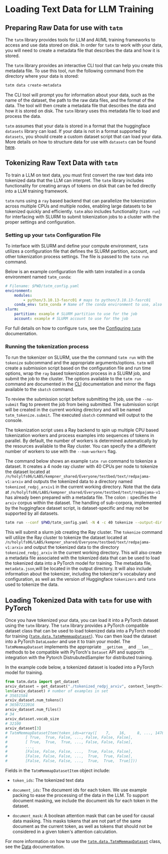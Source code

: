 # Loading Text Data for LLM Training

## Preparing Raw Data for use with `tatm`

The `tatm` library provides tools for LLM and AI/ML training frameworks to access and use data stored on disk. In order for `tatm` to work with your data, you will need to
create a metadata file that describes the data and how it is stored. 

The `tatm` library provides an interactive CLI tool that can help you create this metadata file. To use this tool,
run the following command from the directory where your data is stored:

```bash
tatm data create-metadata
```

The CLI tool will prompt you for information about your data, such as the name of the dataset, the path to the
raw data files, and the format of the data. The tool will then create a metadata file that describes the data
and how it is stored on disk. The `tatm` library uses this metadata file to load and process the data.

`tatm` assumes that your data is stored in a format that the huggingface `datasets` library can load. 
If your data is not in a format supported by `datasets`, you should create a custom dataset script that can load your data. 
More details on how to structure data for use with `datasets` can be found [here](https://huggingface.co/docs/datasets/en/loading).

## Tokenizing Raw Text Data with `tatm`

To train a LLM on text data, you must first convert the raw text data into
tokenized data that the LLM can interpret. The `tatm` library includes functionality for creating 
arrays of tokens on disk that can be fed directly into a LLM training framework.

`tatm` runs using a `ray` based backend that can parallelize the tokenization across multiple CPUs and multiple nodes,
enabling large datasets to be tokenized quickly and efficiently. `tatm` also includes functionality (`tatm run`) for 
interfacing with SLURM to submit tokenization jobs to a cluster with the proper settings and configuration.

### Setting up your `tatm` Configuration File

To interface with SLURM and define your compute environment, `tatm` utilizes a configuration file that defines the SLURM partition, account, and other tokenization process settings.  The file is passed to the `tatm run` command.

Below is an example configuration file with tatm installed in a conda environment named `tatm_conda`:

```yaml
# Filename: $PWD/tatm_config.yaml
environment:
    modules:
        - python/3.10.13-fasrc01 # maps to python/3.10.13-fasrc01
    conda_env: tatm_conda # Name of the conda environment to use, also works with full paths to the conda environment
slurm:
    partition: example # SLURM partition to use for the job
    account: example # SLURM account to use for the job
```

For full details on how to configure `tatm`, see the [Configuring `tatm`](config.md) documentation.

### Running the tokenization process

To run the tokenizer on SLURM, use the the command `tatm run` with the `tokenize` subcommand and the 
appropriate arguments/options. `tatm` will create a submission script based on the configuration file and run time options,
wrap the `ray` based tokenization process in a SLURM job, and submit the job to the cluster. The options available
to the `tatm run` command are documented in the [CLI](cli.md) documentation and mirror the flags available to the `sbatch` command.

To review the submission script before submitting the job, use the `--no-submit` flag to prevent the job from being submitted.
The submission script will be created in the current working directory and will be named `tatm_tokenize.submit`. The executed `sbatch` command will output to the console.

The tokenization script uses a Ray backend to spin up multiple CPU based tokenization workers and process examples into sequences of tokens in parallel. By default, the number of
workers is determined automatically by the resources available to the Ray cluster. You can specify the a different number of workers to use with the `--num-workers` flag. 

The command below shows an example `tatm run` command to tokenize a dataset. It creates a 4 node ray cluster with 40 CPUs per node
to tokenize the dataset located at `/n/holylfs06/LABS/kempner_shared/Everyone/testbed/text/redpajama-v1:arxiv` and outputs the tokenized data to a directory named `tokenized_redpj_arxiv1` 
in the current working directory. Note that the data at `/n/holylfs06/LABS/kempner_shared/Everyone/testbed/text/redpajama-v1` has already been prepared with a metadata file. The colon `:` specifies the `arxiv` corpus within the dataset. The handling of sub-corpora, implemented by the huggingface dataset script, is dataset-specific and may not be supported by all datasets.

```bash
tatm run --conf $PWD/tatm_config.yaml -N 4 -c 40 tokenize --output-dir $PWD/tokenized_redpj_arxiv /n/holylfs06/LABS/kempner_shared/Everyone/testbed/text/redpajama-v1:arxiv
```

This will submit a slurm job creating the Ray cluster.  The `tokenize` command will utilize the Ray cluster to tokenize the dataset located at `/n/holylfs06/LABS/kempner_shared/Everyone/testbed/text/redpajama-v1:arxiv` and output the tokenized data to the directory `tokenized_redpj_arxiv` in the current working directory.  This will also create a metadata file associated with the tokenized data that can be used to load the tokenized data into a PyTorch model for training. The metadata file, `metadata.json`,will be located in the output directory. It will also include
information about the tokenizer, including the tokenizer's vocabulary and configuration, as well as the version of Huggingface `tokenizers` and `tatm` used to tokenize the data.

## Loading Tokenized Data with `tatm` for use with PyTorch

Once you have tokenized your data, you can load it into a PyTorch dataset using the `tatm` library. The `tatm` library
provides a PyTorch compatible dataset class that can be used to load tokenized data into a PyTorch model for training
([`tatm.data.TatmMemmapDataset`](tatm.data.TatmMemmapDataset)). You can then load the dataset into a PyTorch `DataLoader` and use it to train your
model. The `TatmMemmapDataset` implements the appropriate `__getitem__` and `__len__` methods to be compatible with PyTorch's
`Dataset` API and supports integration with the Pytorch DistrubutedSampler for distributed training.

In the example code below, a tokenized dataset is loaded into a PyTorch model for training.

```python
from tatm.data import get_dataset
arxiv_dataset = get_dataset("./tokenized_redpj_arxiv", context_length=1024)
len(arxiv_dataset) # number of examples in set
# 35651584
arxiv_dataset.num_tokens()
# 36507222016
arxiv_dataset.num_files()
# 34
arxiv_dataset.vocab_size
# 32100
arxiv_dataset[3]
# TatmMemmapDatasetItem(token_ids=array([    7,    16,     8, ..., 14780,     8,  2537], dtype=uint16), document_ids=array([0, 0, 0, ..., 1, 1, 1], dtype=uint16), document_mask=array([[ True, False, False, ..., False, False, False],
#        [ True,  True, False, ..., False, False, False],
#        [ True,  True,  True, ..., False, False, False],
#        ...,
#        [False, False, False, ...,  True, False, False],
#        [False, False, False, ...,  True,  True, False],
#        [False, False, False, ...,  True,  True,  True]]))
```

Fields in the `TatmMemmapDatasetItem` object include:

- `token_ids`: The tokenized text data

- `document_ids`: The document ids for each token. We use example packing to ease the processing of the data in the LLM. To support document masking, we include the document ids for each token in the dataset.

- `document_mask`: A boolean attention mask that can be used for causal data masking. This masks tokens that are not part of the same document as the current token, as well as tokens that should not be considered in a given token's attention calculation.

For more information on how to use the [`tatm.data.TatmMemmapDataset`](tatm.data.TatmMemmapDataset) class, see the [Data](tatm.data.TatmMemmapDataset) documentation.
